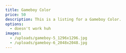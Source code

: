 ```yaml
---
title: Gameboy Color
price: 50
description: This is a listing for a Gameboy Color.
options:
  - doesn't work huh
images:
  - /uploads/gameboy-5_1296x1296.jpg
  - /uploads/gameboy-6_2048x2048.jpg
---
```


